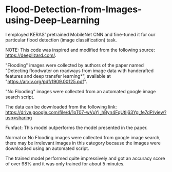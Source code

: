 # Flood-Detection-from-Images-using-Deep-Learning

I employed KERAS' pretrained MobileNet CNN and fine-tuned it for our particular flood detection (image classification) task.

NOTE: This code was inspired and modified from the following source: https://deeplizard.com/.

"Flooding" images were collected by authors of the paper named "Detecting floodwater on roadways from image data with handcrafted features and deep transfer learning*", available at "https://arxiv.org/pdf/1909.00125.pdf".

"No Flooding" images were collected from an automated google image search script.

The data can be downloaded from the following link:
https://drive.google.com/file/d/1oT07-wVuYj_hByn4FqUtIj63Yg_fe7dP/view?usp=sharing

Funfact: This model outperforms the model presented in the paper.

Normal or No Flooding images were collected from google image search, there may be irrelevant images in this category because the images were downloaded using an automated script.

The trained model performed quite impressively and got an accuracy score of over 98% and it was only trained for about 5 minutes.
